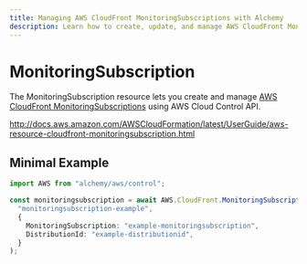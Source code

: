 ```yaml
---
title: Managing AWS CloudFront MonitoringSubscriptions with Alchemy
description: Learn how to create, update, and manage AWS CloudFront MonitoringSubscriptions using Alchemy Cloud Control.
---
```


# MonitoringSubscription

The MonitoringSubscription resource lets you create and manage [AWS CloudFront MonitoringSubscriptions](https://docs.aws.amazon.com/cloudfront/latest/userguide/) using AWS Cloud Control API.

http://docs.aws.amazon.com/AWSCloudFormation/latest/UserGuide/aws-resource-cloudfront-monitoringsubscription.html

## Minimal Example

```ts
import AWS from "alchemy/aws/control";

const monitoringsubscription = await AWS.CloudFront.MonitoringSubscription(
  "monitoringsubscription-example",
  {
    MonitoringSubscription: "example-monitoringsubscription",
    DistributionId: "example-distributionid",
  }
);
```

